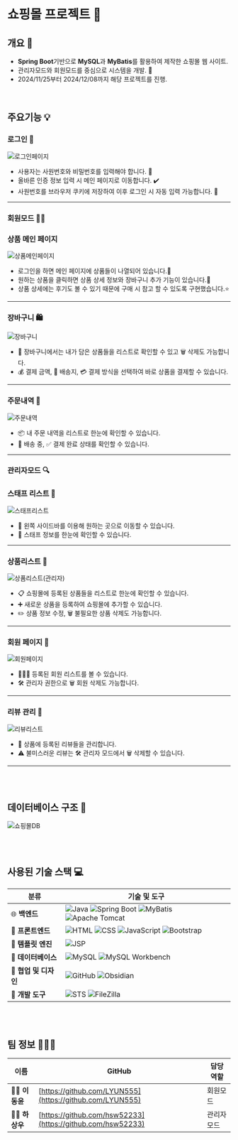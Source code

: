 # **쇼핑몰 프로젝트 🛒**  
## 개요 📝
- **Spring Boot**기반으로 **MySQL**과 **MyBatis**를 활용하여 제작한 쇼핑몰 웹 사이트.
- 관리자모드와 회원모드를 중심으로 시스템을 개발. 🎯
- 2024/11/25부터 2024/12/08까지 해당 프로젝트를 진행.

<br>

## 주요기능 💡
### 로그인 🔑
![로그인페이지](https://github.com/user-attachments/assets/5d1e7e5d-1874-4a79-9b2f-400f507575e6)<br>
- 사용자는 사원번호와 비밀번호를 입력해야 합니다. 🔑
- 올바른 인증 정보 입력 시 메인 페이지로 이동합니다. ✔️
- 사원번호를 브라우저 쿠키에 저장하여 이후 로그인 시 자동 입력 가능합니다. 🍪
---
### 회원모드 🕵️‍♀️
### 상품 메인 페이지
![상품메인페이지](https://github.com/user-attachments/assets/6dbd9da5-7d6d-4839-8a7e-8e50c12d0812)<br>
- 로그인을 하면 메인 페이지에 상품들이 나열되어 있습니다.🔑 
- 원하는 상품을 클릭하면 상품 상세 정보와 장바구니 추가 기능이 있습니다.🛒 
- 상품 상세에는 후기도 볼 수 있기 때문에 구매 시 참고 할 수 있도록 구현했습니다.⭐
---
### 장바구니 🛍️
![장바구니](https://github.com/user-attachments/assets/26564a9c-5858-4448-84c9-6173f56fc16d)<br>
- 🛒 장바구니에서는 내가 담은 상품들을 리스트로 확인할 수 있고 🗑️ 삭제도 가능합니다.
- 💰 결제 금액, 📍 배송지, 💳 결제 방식을 선택하여 바로 상품을 결제할 수 있습니다.
---
### 주문내역 📝
![주문내역](https://github.com/user-attachments/assets/408599a6-7452-44ed-b65f-821248e1a96b)<br>
- 📦 내 주문 내역을 리스트로 한눈에 확인할 수 있습니다.
- 🚚 배송 중, ✅ 결제 완료 상태를 확인할 수 있습니다.
---

### 관리자모드 🔍
### 스태프 리스트 📝
![스태프리스트](https://github.com/user-attachments/assets/30350198-0ba5-4485-a533-d76813cb1ed4)<br>
- 📂 왼쪽 사이드바를 이용해 원하는 곳으로 이동할 수 있습니다.
- 👥 스태프 정보를 한눈에 확인할 수 있습니다.
---
### 상품리스트 📝
![상품리스트(관리자)](https://github.com/user-attachments/assets/2286dd15-6cca-4bda-91c7-92bb4aef4fa8)<br>
- 📋 쇼핑몰에 등록된 상품들을 리스트로 한눈에 확인할 수 있습니다.
- ➕ 새로운 상품을 등록하여 쇼핑몰에 추가할 수 있습니다.
- ✏️ 상품 정보 수정, 🗑️ 불필요한 상품 삭제도 가능합니다.
---
### 회원 페이지 📝
![회원페이지](https://github.com/user-attachments/assets/ff04b305-ef87-498b-bd75-0856aced548c)<br>
- 🧑‍🤝‍🧑 등록된 회원 리스트를 볼 수 있습니다.
- 🛠️ 관리자 권한으로 🗑️ 회원 삭제도 가능합니다.
---
### 리뷰 관리 📝
![리뷰리스트](https://github.com/user-attachments/assets/e8ea3f9c-58f1-4a5f-8e21-8626ba9f3c23)<br>
- 📝 상품에 등록된 리뷰들을 관리합니다.
- ⚠️ 불미스러운 리뷰는 🛠️ 관리자 모드에서 🗑️ 삭제할 수 있습니다.
---

<br><br>

## 데이터베이스 구조 💾
![쇼핑몰DB](https://github.com/user-attachments/assets/dadff1ad-e945-4768-8597-224de2c975ec)<br>  
 

<br><br>

## 사용된 기술 스택 💻
| **분류**          | **기술 및 도구** |
|------------------|---------------------------------------------------------------|
| 🌐 **백엔드**     | ![Java](https://img.shields.io/badge/Java-007396?style=for-the-badge&logo=java&logoColor=white) ![Spring Boot](https://img.shields.io/badge/Spring%20Boot-6DB33F?style=for-the-badge&logo=springboot&logoColor=white) ![MyBatis](https://img.shields.io/badge/MyBatis-000000?style=for-the-badge&logo=&logoColor=white) ![Apache Tomcat](https://img.shields.io/badge/Tomcat-F8DC75?style=for-the-badge&logo=apachetomcat&logoColor=black) |
| 🎨 **프론트엔드** | ![HTML](https://img.shields.io/badge/HTML5-E34F26?style=for-the-badge&logo=html5&logoColor=white) ![CSS](https://img.shields.io/badge/CSS3-1572B6?style=for-the-badge&logo=css3&logoColor=white) ![JavaScript](https://img.shields.io/badge/JavaScript-F7DF1E?style=for-the-badge&logo=javascript&logoColor=black) ![Bootstrap](https://img.shields.io/badge/Bootstrap-563D7C?style=for-the-badge&logo=bootstrap&logoColor=white) |
| 📜 **템플릿 엔진** | ![JSP](https://img.shields.io/badge/JSP-0075B8?style=for-the-badge&logo=java&logoColor=white) |
| 💾 **데이터베이스** | ![MySQL](https://img.shields.io/badge/MySQL-4479A1?style=for-the-badge&logo=mysql&logoColor=white) ![MySQL Workbench](https://img.shields.io/badge/MySQL%20Workbench-4479A1?style=for-the-badge&logo=mysql&logoColor=white) |
| 🤝 **협업 및 디자인** | ![GitHub](https://img.shields.io/badge/GitHub-181717?style=for-the-badge&logo=github&logoColor=white) ![Obsidian](https://img.shields.io/badge/Obsidian-453A5D?style=for-the-badge&logo=obsidian&logoColor=white)|
| 🔧 **개발 도구**   | ![STS](https://img.shields.io/badge/Spring%20Tool%20Suite-6DB33F?style=for-the-badge&logo=spring&logoColor=white) ![FileZilla](https://img.shields.io/badge/FileZilla-BF0000?style=for-the-badge&logo=filezilla&logoColor=white) |

<br><br>


## 팀 정보 🧑‍🤝‍🧑
| **이름** | **GitHub** | **담당 역할** |
|----------|-----------|--------------|
| 👨‍💻 **이동윤**  | [https://github.com/LYUN555](https://github.com/LYUN555) | 회원모드 |
| 👨‍💻 **하상우**  | [https://github.com/hsw52233](https://github.com/hsw52233) | 관리자모드 |

<br><br>


